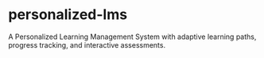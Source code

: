 # personalized-lms
A Personalized Learning Management System with adaptive learning paths, progress tracking, and interactive assessments.
